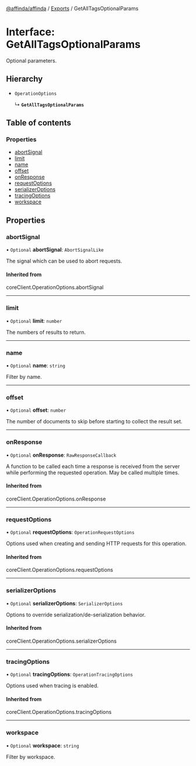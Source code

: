 [@affinda/affinda](../README.md) / [Exports](../modules.md) / GetAllTagsOptionalParams

# Interface: GetAllTagsOptionalParams

Optional parameters.

## Hierarchy

- `OperationOptions`

  ↳ **`GetAllTagsOptionalParams`**

## Table of contents

### Properties

- [abortSignal](GetAllTagsOptionalParams.md#abortsignal)
- [limit](GetAllTagsOptionalParams.md#limit)
- [name](GetAllTagsOptionalParams.md#name)
- [offset](GetAllTagsOptionalParams.md#offset)
- [onResponse](GetAllTagsOptionalParams.md#onresponse)
- [requestOptions](GetAllTagsOptionalParams.md#requestoptions)
- [serializerOptions](GetAllTagsOptionalParams.md#serializeroptions)
- [tracingOptions](GetAllTagsOptionalParams.md#tracingoptions)
- [workspace](GetAllTagsOptionalParams.md#workspace)

## Properties

### abortSignal

• `Optional` **abortSignal**: `AbortSignalLike`

The signal which can be used to abort requests.

#### Inherited from

coreClient.OperationOptions.abortSignal

___

### limit

• `Optional` **limit**: `number`

The numbers of results to return.

___

### name

• `Optional` **name**: `string`

Filter by name.

___

### offset

• `Optional` **offset**: `number`

The number of documents to skip before starting to collect the result set.

___

### onResponse

• `Optional` **onResponse**: `RawResponseCallback`

A function to be called each time a response is received from the server
while performing the requested operation.
May be called multiple times.

#### Inherited from

coreClient.OperationOptions.onResponse

___

### requestOptions

• `Optional` **requestOptions**: `OperationRequestOptions`

Options used when creating and sending HTTP requests for this operation.

#### Inherited from

coreClient.OperationOptions.requestOptions

___

### serializerOptions

• `Optional` **serializerOptions**: `SerializerOptions`

Options to override serialization/de-serialization behavior.

#### Inherited from

coreClient.OperationOptions.serializerOptions

___

### tracingOptions

• `Optional` **tracingOptions**: `OperationTracingOptions`

Options used when tracing is enabled.

#### Inherited from

coreClient.OperationOptions.tracingOptions

___

### workspace

• `Optional` **workspace**: `string`

Filter by workspace.
